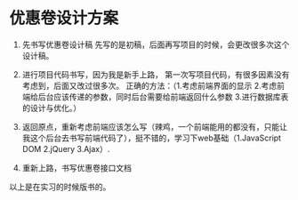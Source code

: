 # 优惠卷设计方案

1. 先书写优惠卷设计稿
   先写的是初稿，后面再写项目的时候，会更改很多次这个设计稿。
   
2. 进行项目代码书写，因为我是新手上路， 第一次写项目代码，有很多因素没有考虑到，后面又改过很多次。
    正确的方法：（1.考虑前端界面的显示 2.考虑前端给后台应该传递的参数，同时后台需要给前端返回什么参数 3.进行数据库表的设计与优化。）

3. 返回原点，重新考虑前端应该怎么写（辣鸡，一个前端能用的都没有，只能让我这个后台去书写前端代码了），挺不错的，学习下web基础（1.JavaScript DOM 2.jQuery 3.Ajax）.

4. 重新上路，书写优惠卷接口文档

以上是在实习的时候版书的。

